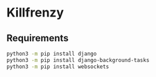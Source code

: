# Killfrenzy
## Requirements
```bash
python3 -m pip install django
python3 -m pip install django-background-tasks
python3 -m pip install websockets
```